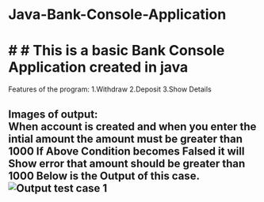 # Java-Bank-Console-Application

# # # This is a basic Bank Console Application created in java

Features of the program:
1.Withdraw
2.Deposit
3.Show Details

Images of output: 
<br>
When account is created and when you enter the intial amount
the amount must be greater than 1000 
If Above Condition becomes Falsed it will Show error that amount should be greater than  1000 
Below is the Output of this case.
![Output test case 1](https://imgur.com/8wfIAe8)
---









